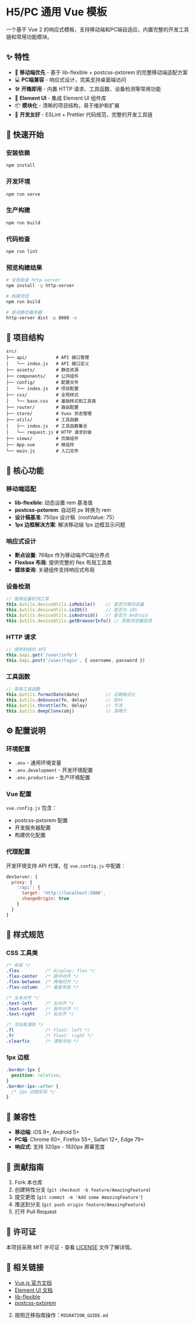 # H5/PC 通用 Vue 模板

一个基于 Vue 2 的响应式模板，支持移动端和PC端自适应，内置完整的开发工具链和常用功能模块。

## ✨ 特性

- 📱 **移动端优先** - 基于 lib-flexible + postcss-pxtorem 的完整移动端适配方案
- 💻 **PC端兼容** - 响应式设计，完美支持桌面端访问
- 🛠️ **开箱即用** - 内置 HTTP 请求、工具函数、设备检测等常用功能
- 🎨 **Element UI** - 集成 Element UI 组件库
- 📦 **模块化** - 清晰的项目结构，易于维护和扩展
- 🔧 **开发友好** - ESLint + Prettier 代码规范，完整的开发工具链

## 🚀 快速开始

### 安装依赖
```bash
npm install
```

### 开发环境
```bash
npm run serve
```

### 生产构建
```bash
npm run build
```

### 代码检查
```bash
npm run lint
```

### 预览构建结果
```bash
# 全局安装 http-server
npm install -g http-server

# 构建项目
npm run build

# 启动静态服务器
http-server dist -p 8080 -o
```

## 📁 项目结构

```
src/
├── api/           # API 接口管理
│   └── index.js   # API 接口定义
├── assets/        # 静态资源
├── components/    # 公共组件
├── config/        # 配置文件
│   └── index.js   # 项目配置
├── css/           # 全局样式
│   └── base.css   # 基础样式和工具类
├── router/        # 路由配置
├── store/         # Vuex 状态管理
├── utils/         # 工具函数
│   ├── index.js   # 工具函数集合
│   └── request.js # HTTP 请求封装
├── views/         # 页面组件
├── App.vue        # 根组件
└── main.js        # 入口文件
```

## 🔧 核心功能

### 移动端适配

- **lib-flexible**: 动态设置 rem 基准值
- **postcss-pxtorem**: 自动将 px 转换为 rem
- **设计稿基准**: 750px 设计稿（rootValue: 75）
- **1px 边框解决方案**: 解决移动端 1px 边框显示问题

### 响应式设计

- **断点设置**: 768px 作为移动端/PC端分界点
- **Flexbox 布局**: 提供完整的 flex 布局工具类
- **媒体查询**: 关键组件支持响应式布局

### 设备检测

```javascript
// 使用设备检测工具
this.$utils.deviceUtils.isMobile()    // 是否为移动设备
this.$utils.deviceUtils.isIOS()       // 是否为 iOS
this.$utils.deviceUtils.isAndroid()   // 是否为 Android
this.$utils.deviceUtils.getBrowserInfo() // 获取浏览器信息
```

### HTTP 请求

```javascript
// 使用封装的 API
this.$api.get('/user/info')
this.$api.post('/user/login', { username, password })
```

### 工具函数

```javascript
// 常用工具函数
this.$utils.formatDate(date)          // 日期格式化
this.$utils.debounce(fn, delay)       // 防抖
this.$utils.throttle(fn, delay)       // 节流
this.$utils.deepClone(obj)            // 深拷贝
```

## ⚙️ 配置说明

### 环境配置

- `.env` - 通用环境变量
- `.env.development` - 开发环境配置
- `.env.production` - 生产环境配置

### Vue 配置

`vue.config.js` 包含：
- postcss-pxtorem 配置
- 开发服务器配置
- 构建优化配置

### 代理配置

开发环境支持 API 代理，在 `vue.config.js` 中配置：

```javascript
devServer: {
  proxy: {
    '/api': {
      target: 'http://localhost:3000',
      changeOrigin: true
    }
  }
}
```

## 🎨 样式规范

### CSS 工具类

```css
/* 布局 */
.flex          /* display: flex */
.flex-center   /* 居中对齐 */
.flex-between  /* 两端对齐 */
.flex-column   /* 垂直布局 */

/* 文本对齐 */
.text-left     /* 左对齐 */
.text-center   /* 居中对齐 */
.text-right    /* 右对齐 */

/* 浮动和清除 */
.fl            /* float: left */
.fr            /* float: right */
.clearfix      /* 清除浮动 */
```

### 1px 边框

```css
.border-1px {
  position: relative;
}
.border-1px::after {
  /* 1px 边框实现 */
}
```

## 📱 兼容性

- **移动端**: iOS 9+, Android 5+
- **PC端**: Chrome 60+, Firefox 55+, Safari 12+, Edge 79+
- **响应式**: 支持 320px - 1920px 屏幕宽度

## 🤝 贡献指南

1. Fork 本仓库
2. 创建特性分支 (`git checkout -b feature/AmazingFeature`)
3. 提交更改 (`git commit -m 'Add some AmazingFeature'`)
4. 推送到分支 (`git push origin feature/AmazingFeature`)
5. 打开 Pull Request

## 📄 许可证

本项目采用 MIT 许可证 - 查看 [LICENSE](LICENSE) 文件了解详情。

## 🔗 相关链接

- [Vue.js 官方文档](https://vuejs.org/)
- [Element UI 文档](https://element.eleme.io/)
- [lib-flexible](https://github.com/amfe/lib-flexible)
- [postcss-pxtorem](https://github.com/cuth/postcss-pxtorem)
2. 按照迁移指南操作：`MIGRATION_GUIDE.md`
